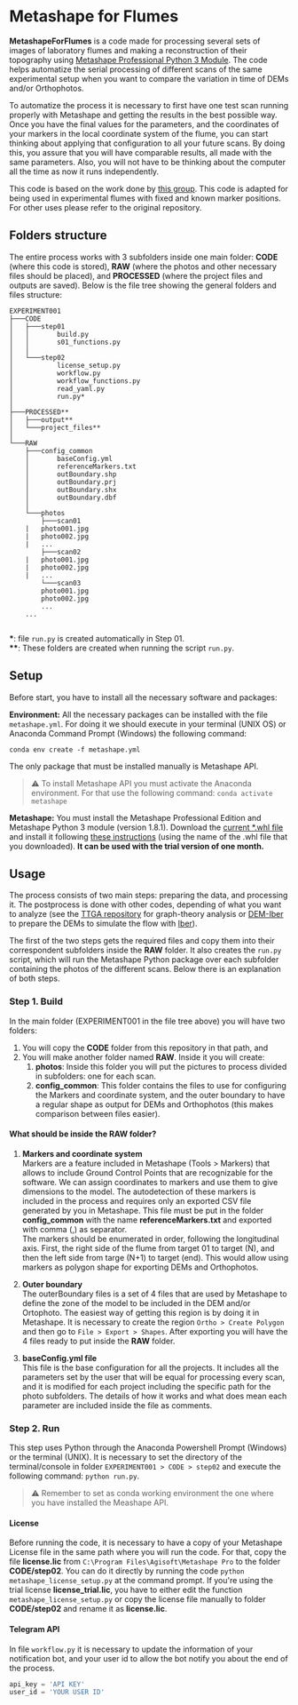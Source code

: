 # Metashape for Flumes

**MetashapeForFlumes** is a code made for processing several sets of images of laboratory flumes and making a reconstruction of their topography using [Metashape Professional Python 3 Module](https://www.agisoft.com/features/professional-edition/). The code helps automatize the serial processing of different scans of the same experimental setup when you want to compare the variation in time of DEMs and/or Orthophotos.

To automatize the process it is necessary to first have one test scan running properly with Metashape and getting the results in the best possible way. Once you have the final values for the parameters, and the coordinates of your markers in the local coordinate system of the flume, you can start thinking about applying that configuration to all your future scans. By doing this, you assure that you will have comparable results, all made with the same parameters. Also, you will not have to be thinking about the computer all the time as now it runs independently.

This code is based on the work done by [this group](https://github.com/ucdavis/metashape). This code is adapted for being used in experimental flumes with fixed and known marker positions. For other uses please refer to the original repository.

## Folders structure 

The entire process works with 3 subfolders inside one main folder: **CODE** (where this code is stored), **RAW** (where the photos and other necessary files should be placed), and **PROCESSED** (where the project files and outputs are saved). Below is the file tree showing the general folders and files structure:

```
EXPERIMENT001
├───CODE
│   ├───step01
│   │       build.py
│   │       s01_functions.py
│   │
│   └───step02
│           license_setup.py
│           workflow.py
│           workflow_functions.py
│           read_yaml.py
│           run.py*
│
├───PROCESSED**
│   ├───output**
│   └───project_files**
│
└───RAW
    ├───config_common
    │       baseConfig.yml
    │       referenceMarkers.txt
    │       outBoundary.shp
    │	    outBoundary.prj
    │       outBoundary.shx
    │       outBoundary.dbf
    │
    └───photos
        ├───scan01
	|	photo001.jpg
	|	photo002.jpg
	|	...
        ├───scan02
	|	photo001.jpg
	|	photo002.jpg
	|	...
        └───scan03
		photo001.jpg
		photo002.jpg
		...
	...
        
```

**\***: file `run.py` is created automatically in Step 01.  
**\*\***: These folders are created when running the script `run.py`.

## Setup

Before start, you have to install all the necessary software and packages:   

**Environment:** All the necessary packages can be installed with the file `metashape.yml`. For doing it we should execute in your terminal (UNIX OS) or Anaconda Command Prompt (Windows) the following command:

```
conda env create -f metashape.yml 
```

The only package that must be installed manually is Metashape API. 

> ⚠️ To install Metashape API you must activate the Anaconda environment. For that use the following command: `conda activate metashape`

**Metashape:** You must install the Metashape Professional Edition and Metashape Python 3 module (version 1.8.1). Download the [current \*.whl file](https://www.agisoft.com/downloads/installer/) and install it following [these instructions](https://agisoft.freshdesk.com/support/solutions/articles/31000148930-how-to-install-metashape-stand-alone-python-module) (using the name of the .whl file that you downloaded). **It can be used with the trial version of one month.**

## Usage  
The process consists of two main steps: preparing the data, and processing it. The postprocess is done with other codes, depending of what you want to analyze (see the [TTGA repository](https://github.com/cgotelli/DEM-ttga) for graph-theory analysis or [DEM-Iber](https://github.com/cgotelli/DEM-Iber/) to prepare the DEMs to simulate the flow with [Iber](https://iberaula.es/)). 

The first of the two steps gets the required files and copy them into their correspondent subfolders inside the **RAW** folder. It also creates the `run.py` script, which will run the Metashape Python package over each subfolder containing the photos of the different scans. Below there is an explanation of both steps.

### Step 1. Build  
In the main folder (EXPERIMENT001 in the file tree above) you will have two folders:  
1. You will copy the **CODE** folder from this repository in that path, and
2. You will make another folder named **RAW**. Inside it you will create:
	1. **photos**: Inside this folder you will put the pictures to process divided in subfolders: one for each scan.
	2. **config_common**: This folder contains the files to use for configuring the Markers and coordinate system, and the outer boundary to have a regular shape as output for DEMs and Orthophotos (this makes comparison between files easier).

#### What should be inside the **RAW** folder?

1. **Markers and coordinate system**  
Markers are a feature included in Metashape (Tools > Markers) that allows to include Ground Control Points that are recognizable for the software. We can assign coordinates to markers and use them to give dimensions to the model. The autodetection of these markers is included in the process and requires only an exported CSV file generated by you in Metashape. This file must be put in the folder **config_common** with the name **referenceMarkers.txt** and exported with comma (,) as separator.  
The markers should be enumerated in order, following the longitudinal axis. First, the right side of the flume from target 01 to target (N), and then the left side from targe (N+1) to target (end). This would allow using markers as polygon shape for exporting DEMs and Orthophotos.

2. **Outer boundary**  
The outerBoundary files is a set of 4 files that are used by Metashape to define the zone of the model to be included in the DEM and/or Ortophoto. The easiest way of getting this region is by doing it in Metashape. It is necessary to create the region `Ortho > Create Polygon` and then go to `File > Export > Shapes`. After exporting you will have the 4 files ready to put inside the **RAW** folder.

3. **baseConfig.yml file**  
This file is the base configuration for all the projects. It includes all the parameters set by the user that will be equal for processing every scan, and it is modified for each project including the specific path for the photo subfolders. The details of how it works and what does mean each parameter are included inside the file as comments. 


### Step 2. Run

This step uses Python through the Anaconda Powershell Prompt (Windows) or the terminal (UNIX). It is necessary to set the directory of the terminal/console in folder `EXPERIMENT001 > CODE > step02` and execute the following command: `python run.py`. 
> :warning: Remember to set as conda working environment the one where you have installed the Meashape API.


#### License 

Before running the code, it is necessary to have a copy of your Metashape License file in the same path where you will run the code. For that, copy the file **license.lic** from `C:\Program Files\Agisoft\Metashape Pro` to the folder **CODE/step02**. You can do it directly by running the code `python metashape_license_setup.py` at the command prompt. If you're using the trial license **license_trial.lic**, you have to either edit the function ```metashape_license_setup.py``` or copy the license file manually to folder **CODE/step02** and rename it as **license.lic**.

#### Telegram API
In file `workflow.py` it is necessary to update the information of your notification bot, and your user id to allow the bot notify you about the end of the process.
```python
api_key = 'API KEY'
user_id = 'YOUR USER ID'
```

[^1]: Up to now (August, 2022) it doesn't work with Python 3.9. 
